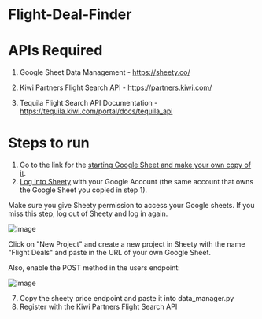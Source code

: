 # Flight-Deal-Finder

# APIs Required

1. Google Sheet Data Management - https://sheety.co/
	
2. Kiwi Partners Flight Search API -  https://partners.kiwi.com/

3. Tequila Flight Search API Documentation - https://tequila.kiwi.com/portal/docs/tequila_api
	
# Steps to run
1. Go to the link for the [starting Google Sheet and make your own copy of it](https://docs.google.com/spreadsheets/d/1YMK-kYDYwuiGZoawQy7zyDjEIU9u8oggCV4H2M9j7os/edit?usp=sharing).
2. [ Log into Sheety](https://sheety.co/) with your Google Account (the same account that owns the Google Sheet you copied in step 1).

Make sure you give Sheety permission to access your Google sheets. If you miss this step, log out of Sheety and log in again.

![image](https://user-images.githubusercontent.com/126648429/222382456-82ea93d9-c1b5-4b19-a5cb-8216fb6fa049.png)

Click on "New Project" and create a new project in Sheety with the name "Flight Deals" and paste in the URL of your own Google Sheet.  

Also, enable the POST method in the users endpoint:

![image](https://user-images.githubusercontent.com/126648429/222394068-e33f8d60-9467-48a8-be24-aefcd0586462.png)


7. Copy the sheety price endpoint and paste it into data_manager.py
8. Register with the Kiwi Partners Flight Search API
